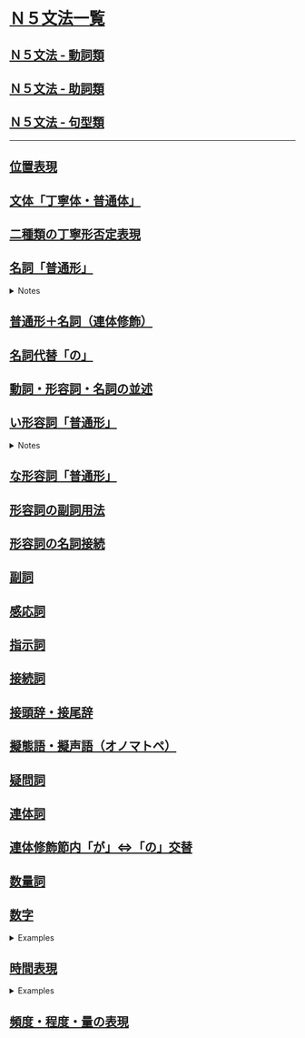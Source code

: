 # [Ｎ５文法一覧](https://www.youtube.com/playlist?list=PLynCeSdpMqxD4OJHjNB3QkmfzfD7B_s67)

## [Ｎ５文法 - 動詞類](N5_grammar_verbs.md)
## [Ｎ５文法 - 助詞類](N5_grammar_particles.md)
## [Ｎ５文法 - 句型類](N5_grammar_sentence.md)

---

## [位置表現](https://youtu.be/VhGUps4dn3Y)


## [文体「丁寧体・普通体」](https://youtu.be/u5YluISdV9s)

## [二種類の丁寧形否定表現](https://youtu.be/SUGleiQ4Z8s)

## [名詞「普通形」](https://youtu.be/dlqTPC91x1E)

<details><summary markdown="span">Notes</summary>

- 普通型是指在日文中，隨著對方身份的不同，說話的方式也會相應改變。
- 例如，當你第一次與陌生人或客戶交談，或在公司裡說話時，可能需要使用比較正式的說法，這就是丁寧型。
- 當你和家人或朋友交談時，就不需要那麼正式的說法，這就是普通型。
- 因此，初學者可能會經常聽到「です/じゃありません」這樣的說法。
- 然而，在連續的日文對話中，人們通常會使用比較隨意的說法，更像是和家人或朋友聊天，因此比較少用到「です/じゃありません」這樣的語言形式。
- 當然，在與日本人交流時，我建議你們首先學習丁寧型的說法。當你第一次與日本人見面時，應該使用丁寧型的說法。
- 當日本人告訴你們你們很熟悉了，不必那麼客氣時，你們就可以使用普通型的說法。

||丁寧|普通|
|--|--|--|
|現在肯定|学生`です`|学生`だ`|
|現在否定|学生`じゃありません`|学生`じゃない`|
|過去肯定|学生`でした|学生`だった`|
|過去否定|学生`じゃありませんでした`|学生`じゃなかった`|

- 其實，這個變化完全跟形容詞的普通型變化一樣，因此變化形式包括「だ」、「じゃない」、「だった」和「じゃなかった」。基本上，形容詞也是這樣變化的。
- 如果以單詞為單位來看，可以分為丁寧型和普通型。而句子使用丁寧型、普通型則稱為丁寧體或普通體。
- 使用丁寧型/體時，語氣比較正式。而當與家人朋友交談時，則不需要那麼正式，可以使用普通型/體。
- 以上是以名詞結尾的句子，從丁寧體到普通體的變化，整個會話的文體都變得比較坦白、比較客氣的說法。

||丁寧|普通|
|--|--|--|
|現在肯定|明日の天氣は雨てす。|明日の天氣は雨`だ`|
|現在否定|私は會社員じゃありません。|私は會社員`じゃない`|
|過去肯定|三年前、私はここの教師てした。|三年前、私はここの教師`だった`|
|過去否定|大昔、日本の首都は東京じゃありませんでした。|大昔、日本の首都は東京。`じゃなかった`|

除了以上提到的文型，還有很多普通型的用法。

- 疑問句: 如果使用普通體，就不需要使用「です」，也不需要用表示疑問的「か」。如果要在書信中表達，還需要加上一個問號。

||丁寧|普通|
|--|--|--|
|疑問句|今日は金曜日ですか。|今日は金曜日?|

- 「～とき」（～的時候）用於問什麼時候，前面可以是動詞、名詞，都可能接受普通型，例如「我以前是學生的時候，經常在這家店吃午餐」。
- 「～でしょう？」表示確認的語氣，例如「山田先生是單身吧？」這些文型中也會用到普通型。


[例文](https://youtu.be/dlqTPC91x1E?t=559)

### **父は高校の教師だ**

Eng: "My father is a high school teacher."

| Word | Romaji | Role | Meaning |
| --- | --- | --- | --- |
| 父 | chi-chi | Subject | father |
| は | wa | Particle | topic marker |
| 高校 | kou-kou | Adjective | high school |
| の | no | Particle | possession marker |
| 教師 | kyou-shi | Predicate | teacher |
| だ | da | Copula | the plain form of the copula "to be" |


### **彼女は独身じゃない。もう結婚している。**

Eng: "She is not single. She's already married."

| Word | Romaji | Role | Meaning |
| --- | --- | --- | --- |
| 彼女 | ka-no-jo | Subject | she, girlfriend |
| は | wa | Particle | topic marker |
| 独身 | do-kushin | Noun | single |
| じゃない | ja-nai | Negation | negative form of the copula だ (da) |
| もう | mo-u | Adverb | already |
| 結婚している | kek-kon-shi-te-i-ru | Predicate | present continuous form of the verb 結婚する (kekkon suru, "to marry") |

### **先週沖縄へ行った。しかし、滞在中ずっと雨だった。**

Eng: "I went to Okinawa last week. However, it rained throughout my stay."

| Word | Romaji | Role | Meaning |
| --- | --- | --- | --- |
| 先週 | sen-shuu | Noun | last week |
| 沖縄 | o-ki-na-wa | Noun | Okinawa |
| へ | e | Particle | marks direction to which action is done |
| 行った | i-ku-tta | Predicate | past tense of the verb 行く (i-ku, "to go") |
| しかし | shi-ka-shi | Conjunction | however |
| 滞在中 | tai-zai-chuu | Noun | stay / during the stay |
| ずっと | zu-tto | Adverb | continuously |
| 雨 | a-me | Noun | rain |
| だった | da-tta | Predicate | past tense of the copula だ (da) |

### **福袋の中身は私が欲しい物じゃなかった。**

Eng: "The contents of the lucky bag weren't what I wanted."

| Word | Romaji | Role | Meaning |
| --- | --- | --- | --- |
| 福袋 | fu-kubu-ku-ro | Subject | lucky bag |
| の | no | Particle | indicates possession or description |
| 中身 | na-ka-mi | Object | contents |
| は | wa | Particle | topic marker |
| 私 | wa-ta-shi | Subject | I, me |
| が | ga | Particle | marks the subject of the sentence |
| 欲しい | ho-shi-i | Adjective | wanted, desired |
| 物 | mo-no | Object | thing |
| じゃなかった | ja-na-ka-tta | Predicate | negative past tense of the copula verb だ (da) to indicate "was not" |

[会話](https://youtu.be/dlqTPC91x1E?t=589)

### **今度、出張でブラジルへ行くよ。**

Eng: "I'm going to Brazil on a business trip next time."

| Word | Romaji | Role | Meaning |
| --- | --- | --- | --- |
| 今度 | kon-do | Noun | next time |
| 、 | 、 | Particle | separates elements in the sentence |
| 出張 | shu-chou | Noun | business trip |
| で | de | Particle | indicates the means or location |
| ブラジル | bu-ra-ji-ru | Noun | Brazil |
| へ | e | Particle | indicates the destination of the action |
| 行く | i-ku | Verb | to go |
| よ | yo | Particle | indicates emphasis or assertion |

### **へえ。ブラジルの言葉はスペイン語？**

Eng: "Oh, is the language of Brazil Spanish?"

| Word | Romaji | Role | Meaning |
| --- | --- | --- | --- |
| へえ | he-e | Interjection | "Oh" or "I see" |
| 。 | 。 | Symbol | End of sentence |
| ブラジル | bu-ra-ji-ru | Subject | Brazil |
| の | no | Particle | Indicates possession or association |
| 言葉 | ko-to-ba | Subject | Language |
| は | wa | Particle | Marks the topic of the sentence |
| スペイン語 | su-pe-i-n-go | Object | Spanish language |
| ？ | ？ | Symbol | Question mark, indicates a question |

### **いや、スペイン語じゃない。ポルトガル語だよ。**

Eng: "No, it's not Spanish. It's Portuguese."

| Word | Romaji | Role | Meaning |
| --- | --- | --- | --- |
| いや | i-ya | Interjection | no |
| スペイン語 | su-pe-i-n-go | Noun | Spanish language |
| じゃない | ja-nai | Negative form of copula | isn't |
| ポルトガル語 | po-ru-to-ga-ru-go | Noun | Portuguese language |
| だ | da | Copula | is |
| よ | yo | Particle | emphasis, assertion |

### **そうか。出張、がんばってね。**

Eng: "Oh I see. Good luck on your business trip."

| Word | Romaji | Role | Meaning |
| --- | --- | --- | --- |
| そうか | sou ka | Interjection | "Oh I see" |
| 出張 | shu-chou | Noun | business trip |
| がんばって | gan-bat-te | Verb | do your best |
| ね | ne | Particle | sentence-ending particle for emphasis or seeking agreement |

</summary></details>


## [普通形＋名詞（連体修飾）](https://youtu.be/fuNoYEBG-Bw)


## [名詞代替「の」](https://youtu.be/y5cmsp1XBks)

## [動詞・形容詞・名詞の並述](https://youtu.be/J80cLZHYUuc)

## [い形容詞「普通形」](https://youtu.be/rKQWoxJvzrE)

<details><summary markdown="span">Notes</summary>

- 普通型就是比較坦白的說法的時候，就是用到普通型。 い行形容詞的丁寧型改變成普通型是非常簡單，就是不講“です”就好。
- 所謂比較坦白的時候，就像是跟朋友跟家人講話的時候。丁寧型的話很禮貌，但是有一點人跟人的心理上的距離比較有一點遠的感覺。那很親近的關係的話不用那麼客氣，用普通型來對話就好。
- 所以譬如說： 現在肯定丁寧型：「このラーメンは美味しい`です`」，這個拉麪很好吃，這個是比較有禮貌的說法。那朋友之間家人之間講話就是「このラーメンは美味しい」這樣子講就好。

||丁寧形|普通形|
|--|--|--|
|現在肯定|おいしい`です`|おいしい|
|現在否定|おいしくない`です`|おいしくない|
|過去肯定|おいしかった`です`|おいしかった|
|過去否定|おいしくなかった`です`|おいしくなかった|

普通型的用處不一定這些，還有有一些文型式就是用到普通型的，像：

**～とき　～的時候**

- 眠いとき、コーヒーを飲みます。想睡覺的時候喝咖啡，那這個「眠いです」會去掉「です」變成普通形的形式。

**～でしょう？　～對不對**

- 表示對方確認的時候，要跟對方確認一些內容的時候用這個「でしょう」對不對的時候。
- 北海道寒かったでしょう？北海道很冷對不對？有一個人去北海道玩，然後回來了，我問他北海道很冷對不對？那就是因爲已經去回來了，所以過去的事情我問「北海道寒かった」過去肯定型「でしょう」對不對，用的是普通型。

</summary></details>





## [な形容詞「普通形」](https://youtu.be/ckd01Su3YNY)
## [形容詞の副詞用法](https://youtu.be/neY8weBna98)
## [形容詞の名詞接続](https://youtu.be/G-WeQQwGgyo)


## [副詞](https://youtu.be/4uuRpPKbxYM)
## [感応詞](https://youtu.be/yTM-G1xa63Q)
## [指示詞](https://youtu.be/oLFV9NVepJs)
## [接続詞](https://youtu.be/bjcSp93qvhs)
## [接頭辞・接尾辞](https://youtu.be/qVEqeNEPpqA)
## [擬態語・擬声語（オノマトペ）](https://youtu.be/VvUwbqtzI0U)
## [疑問詞](https://youtu.be/Ff_Ca_WGZDA)
## [連体詞](https://youtu.be/Tg7rIpkBiPA)
## [連体修飾節内「が」⇔「の」交替](https://youtu.be/3hC8yIxB_aY)

## [数量詞](https://youtu.be/_CBGGYQ-M40)

## [数字](https://youtu.be/3fqzAjezi2k)

<details><summary markdown="span">Examples</summary>

在日語中，每個數字有時候有多種發音，或是有促音變化等。

- 零的發音有兩種。一種是「ゼロ」，就是英文的「zero」，另一種是「れい」，就是中文的漢字「零」的發音。
  - 在較年長的人中，比較常用「れい」這種發音。
  - 但在深夜零點的時候，例如深夜0時15分，大部分人會念「れい」，很少人念「ゼロ」。
  - 但我覺得念「zero」的人越來越多，所以這邊寫兩種發音。
- 然後注意一下4「よん」的發音。如果有放數量詞，例如「四元」、「4年級」等，數量詞的開頭發音如果是「あ行」或「ね行」，4的發音就變成「よ」。所以這個是為了讓發音更加順口。
- 再來是0、4、7、9有「少數的發音」。這是指比較少用的發音。
  - 當把數字個別念，例如公車的號碼、房間號碼、或是像台灣的101大樓等，這時候遇到0479就會用少用發音。
- 例如，101大樓可以念成「いち `まる` いち ビル」，306房間可以念成「さん `まる`ろく」。其中的「まる」的意思是「圈圈/丸」，就是比較少用的0的說法。
- 然後，這個4的「し」的發音真的很少用。比較像快速念1234的「いち に さん し」，所以有人會念「し」，但其他的時候真的很少出現。例如四月的時候，「四月」這樣子念，其他時候真的很少出現這種發音。
- 七的少用用法「しち」也是很少用。主要用在「七月」、「十七號」、「七時」等部分。但7分鐘的話還是用「ななふん」，所以要注意。
- 九的少用用法「く」也是
- 日語中存在一種復古的發音，稱為中古音。中古音源自中文，而不同於現代日語中的一、二、三、四聲，它包含平聲、上聲、去聲和入聲，且有些音很短，類似於台語中促音的發音。

||常用發音|少用發音|復古發音|復古運用時機|回かい|冊さつ|點てん|杯はい|
|---|---|---|--|--|--|--|--|--|
|0|ゼロ れい | まる ||||
|1|いち|  |いっ|か　さ　た　は|いっかい|いっさつ|いってん|いっぱい|
|2|に|  |||
|3|さん|  |||
|4|よん（よ）|し  |||
|5|ご|  |||
|6|ろく|  |ろっ|か　＿　＿　は|ろっかい|`ろく`さつ|`ろく`てん|ろっぱい|
|7|なな|しち|||
|8|はち|  |はっ|か　さ　た　は|はっかい|はっさつ|はってん|はっぱい|
|9|きゅう| く|||
|10|じゅう|  |じゅっ（じっ）|か　さ　た　は|じゅっかい|じゅっさつ|じゅってん|じゅっぱい|


</summary></details>

## [時間表現](https://youtu.be/QRyu_Yud0gs)

<details><summary markdown="span">Examples</summary>

日語中文數字的發音，一般使用自古以來的日本念法或從中國轉來的數字念法。由於現代社會的共同使用，這兩種念法的部分會產生特別之處。

- [中文轉來的數字發音](https://youtu.be/QRyu_Yud0gs?t=156)，是「1: いち、2: に、3: さん、4: し、5: ご、6: ろく、7: しち、8: はち、9: きゅう or く、10: じゅう」。
- [日文傳統的數字發音](https://youtu.be/QRyu_Yud0gs?t=191)，是「1: ひ、2: ふ、3: み、4: よ、5: いつ、6: む、7: なな、8: や、9: ここの、10: とお」。

![](imgs/number_chi_jp.JPG)


基本上跟隨中國傳來的數字發音的有...

![](imgs/chi_time_num.JPG)

- [月](https://youtu.be/QRyu_Yud0gs?t=30): 基本上跟隨中國傳來的數字發音
  - 特別注意: 4 (しがつ) [不念よ], 7（しちがつ）[不念なな], 9（くがつ）[不念きゅう]

- [小時](https://youtu.be/QRyu_Yud0gs?t=577)
- [分](https://youtu.be/QRyu_Yud0gs?t=662)
  - 同數字規則，後面是は行1 6 8 10會有促音變化

1-10 日比較接近古音

- [幾日](https://youtu.be/QRyu_Yud0gs?t=335)
- 大致上 1-10「日」的表現法跟日本古來音相同，但1號的發音卻與眾不同。
  - 這是因為源自日語的關係。月初的日語念法為「つきたち（月立）」，其中「たち」意為開始。
  - 例如「立冬」即指冬季的開始。
  - 而一個月的開始則被稱為「ついたち」，由「月立」轉化而來。
  - 因此，一號的發音不是從數字而來，而是源自「一個月的開始」的意思，讀作「ついたち」。
  - 2-10日大致上參照古音。 2: ふつか、3: みっか、4: よっか、5: いつか、6: むいか、7: なのか、8: ようか(8與古音比較不同)、9: ここのか、10: とおか。
- 11 之後回到中國傳來的數字規則

![](imgs/day.JPG)


- [星期/曜日](https://youtu.be/QRyu_Yud0gs?t=470)
![](imgs/weekday.JPG)


[例文](https://youtu.be/QRyu_Yud0gs?t=794)

### **今日は2020年3月13日、金曜日です。**

Eng: "Today is Friday, March 13, 2020."

| Word | Romaji | Role | Meaning |
| --- | --- | --- | --- |
| 今日 | kyoo | Subject | today |
| は | wa | Particle | marks the subject of the sentence |
| 2020年3月13日 | nii-sen-ni-jyuu-nen san-gatsu juu-san-nichi | Subject | March 13, 2020 |
| 、| 、| Particle | separates the date from the day of the week |
| 金曜日 | kin-yoo-bi | Predicate | Friday |
| です | desu | Copula | to be (polite) |

### **東京は夜の7時です。ニューヨークは今何時ですか。**

Eng: "It's 7 PM in Tokyo. What time is it now in New York?"

| Word | Romaji | Role | Meaning |
| --- | --- | --- | --- |
| 東京 | tou-kyou | Subject | Tokyo |
| は | wa | Particle | topic marker particle |
| 夜 | yoru | Noun | night |
| の | no | Particle | possessive particle |
| 7時 | shichi-ji | Noun | 7 o'clock |
| です | desu | Verb | to be |
| ニューヨーク | nyuu-yooku | Subject | New York |
| は | wa | Particle | topic marker particle |
| 今 | ima | Adverb | now |
| 何時 | nan-ji | Noun | what time |
| ですか | desu ka | Verb | to be (question form) |

### **私は毎朝8時に起きます。**

Eng: "I wake up at 8 o'clock every morning."

| Word | Romaji | Role | Meaning |
| --- | --- | --- | --- |
| 私 | wa-ta-shi | Subject | I |
| は | wa | Particle | topic particle |
| 毎朝 | mai-asa | Noun | every morning |
| 8時 | ha-ji | Noun | 8 o'clock |
| に | ni | Particle | marks the time when the action occurs |
| 起きます | o-ki-masu | Predicate | present tense of the verb 起きる (o-ki-ru, "to wake up") |

### **学校の授業は9時半から16時50分までです。**

Eng: "School classes are from 9:30 to 16:50."

| Word | Romaji | Role | Meaning |
| --- | --- | --- | --- |
| 学校 | ga-kou | Subject | school |
| の | no | Particle | indicates possession |
| 授業 | ju-gyou | Object | class/lesson |
| は | wa | Particle | marks the topic of the sentence |
| 9時半 | ku-ji-han | Object | 9:30 |
| から | kara | Particle | indicates starting point |
| 16時50分 | ju-roku-ji-go-juppun | Object | 16:50 |
| まで | ma-de | Particle | indicates end point |
| です | desu | Copula | to be verb indicating politeness |



[会話](https://youtu.be/QRyu_Yud0gs?t=828)

### **明日は何時に来ましょうか。**

Eng: "What time shall we come tomorrow?"

| Word | Romaji | Role | Meaning |
| --- | --- | --- | --- |
| 明日 | ashita | Noun | tomorrow |
| は | wa | Particle | topic marker |
| 何時 | nan-ji | Noun | what time |
| に | ni | Particle | indicates time |
| 来ましょうか | ki-ma-shou-ka | Predicate | polite expression for "shall we come" (stem of the verb 来る (ku-ru, "to come") + auxiliary verb ましょう (ma-shou) for suggestion or invitation + question particle か (ka)) |

### **発表会は10時ですから、発表会が始まる前に**

Eng: "The presentation is at 10 o'clock, so before the presentation starts"

| Word | Romaji | Role | Meaning |
| --- | --- | --- | --- |
| 発表会 | hap-pyou-kai | Subject | presentation, announcement meeting |
| は | wa | Particle | marks the topic of the sentence |
| 10時 | juu-ji | Noun | 10 o'clock |
| ですから | desu-kara | Conjunction | because, so |
| 発表会が始まる | hap-pyou-kai ga ha-ji-ma-ru | Predicate | the presentation starts |
| 前に | mae-ni | Adverb | before |

### **来てください。**

| Word | Romaji | Role | Meaning |
| --- | --- | --- | --- |
| 来て | ki-te | Predicate | the te-form of the verb 来る (ku-ru, "to come") |
| ください | ku-da-sai | Suffix | a request, similar to "please" in English |

### **わかりました。じゃ、10時10分前にここへ来ますね。**

Eng: "Understood. I'll come here by 10:10 then."

| Word | Romaji | Role | Meaning |
| --- | --- | --- | --- |
| わかりました | wa-ka-ri-ma-shi-ta | Predicate | past tense of the verb 分かる (wa-ka-ru, "to understand") |
| じゃ | ja | Particle | a contracted form of では (de-wa), meaning "then" or "in that case" |
| 10時10分前に | ju-u-ji-tou-juu-fun-mae-ni | Adverbial phrase | "before 10:10" |
| ここへ | ko-ko-e | Particle | "here" (to this place) |
| 来ます | ki-ma-su | Predicate | future tense of the verb 来る (ku-ru, "to come") |
| ね | ne | Particle | a sentence-ending particle used to seek agreement or confirmation |


### **はい。お願いします。**

Eng: "Yes. Please."

| Word | Romaji | Role | Meaning |
| --- | --- | --- | --- |
| はい | ha-i | Particle | an affirmative response, "yes" |
| お願いします | o-ne-gai-shi-masu | Predicate | a polite expression of request, "please" |

</summary></details>





## [頻度・程度・量の表現](https://youtu.be/x32zi7cGVQg)
